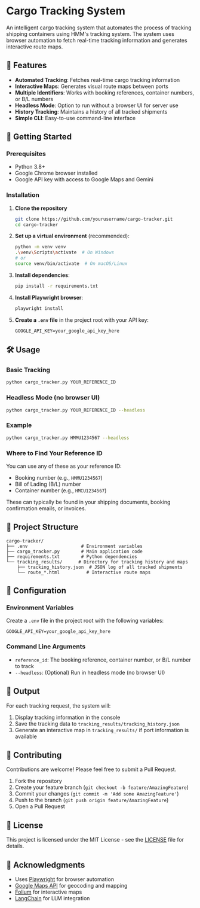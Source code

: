 # Cargo Tracking System

An intelligent cargo tracking system that automates the process of tracking shipping containers using HMM's tracking system. The system uses browser automation to fetch real-time tracking information and generates interactive route maps.

## 🌟 Features

- **Automated Tracking**: Fetches real-time cargo tracking information
- **Interactive Maps**: Generates visual route maps between ports
- **Multiple Identifiers**: Works with booking references, container numbers, or B/L numbers
- **Headless Mode**: Option to run without a browser UI for server use
- **History Tracking**: Maintains a history of all tracked shipments
- **Simple CLI**: Easy-to-use command-line interface

## 🚀 Getting Started

### Prerequisites

- Python 3.8+
- Google Chrome browser installed
- Google API key with access to Google Maps and Gemini

### Installation

1. **Clone the repository**
   ```bash
   git clone https://github.com/yourusername/cargo-tracker.git
   cd cargo-tracker
   ```

2. **Set up a virtual environment** (recommended):
   ```bash
   python -m venv venv
   .\venv\Scripts\activate  # On Windows
   # or
   source venv/bin/activate  # On macOS/Linux
   ```

3. **Install dependencies**:
   ```bash
   pip install -r requirements.txt
   ```

4. **Install Playwright browser**:
   ```bash
   playwright install
   ```

5. **Create a `.env` file** in the project root with your API key:
   ```
   GOOGLE_API_KEY=your_google_api_key_here
   ```

## 🛠 Usage

### Basic Tracking

```bash
python cargo_tracker.py YOUR_REFERENCE_ID
```

### Headless Mode (no browser UI)

```bash
python cargo_tracker.py YOUR_REFERENCE_ID --headless
```

### Example

```bash
python cargo_tracker.py HMMU1234567 --headless
```

### Where to Find Your Reference ID

You can use any of these as your reference ID:
- Booking number (e.g., `HMMU1234567`)
- Bill of Lading (B/L) number
- Container number (e.g., `HMCU1234567`)

These can typically be found in your shipping documents, booking confirmation emails, or invoices.

## 📂 Project Structure

```
cargo-tracker/
├── .env                    # Environment variables
├── cargo_tracker.py        # Main application code
├── requirements.txt        # Python dependencies
└── tracking_results/      # Directory for tracking history and maps
    ├── tracking_history.json  # JSON log of all tracked shipments
    └── route_*.html          # Interactive route maps
```

## 🔧 Configuration

### Environment Variables

Create a `.env` file in the project root with the following variables:

```
GOOGLE_API_KEY=your_google_api_key_here
```

### Command Line Arguments

- `reference_id`: The booking reference, container number, or B/L number to track
- `--headless`: (Optional) Run in headless mode (no browser UI)

## 📝 Output

For each tracking request, the system will:
1. Display tracking information in the console
2. Save the tracking data to `tracking_results/tracking_history.json`
3. Generate an interactive map in `tracking_results/` if port information is available

## 🤝 Contributing

Contributions are welcome! Please feel free to submit a Pull Request.

1. Fork the repository
2. Create your feature branch (`git checkout -b feature/AmazingFeature`)
3. Commit your changes (`git commit -m 'Add some AmazingFeature'`)
4. Push to the branch (`git push origin feature/AmazingFeature`)
5. Open a Pull Request

## 📄 License

This project is licensed under the MIT License - see the [LICENSE](LICENSE) file for details.

## 🙏 Acknowledgments

- Uses [Playwright](https://playwright.dev/) for browser automation
- [Google Maps API](https://developers.google.com/maps) for geocoding and mapping
- [Folium](https://python-visualization.github.io/folium/) for interactive maps
- [LangChain](https://python.langchain.com/) for LLM integration
